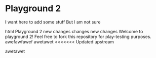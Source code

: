 # Playground 2

I want here to add some stuff 
But I am not sure
<p> html
Playground 2 new changes
changes
new changes
Welcome to playground 2! Feel free to fork this repository for play-testing purposes.
awefawfawef
awetawet
<<<<<<< Updated upstream


awetawet
